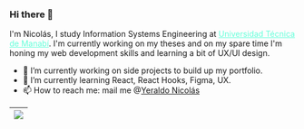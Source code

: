 ### Hi there 👋

I'm Nicolás, I study Information Systems Engineering at <a style="color:#64ffda" href="https://utm.edu.ec/">Universidad Técnica de Manabí</a>. I'm currently working on my theses and on my spare time I'm honing my web development skills and learning a bit of UX/UI design.

- 🔭 I’m currently working on side projects to build up my portfolio.
- 🌱 I’m currently learning React, React Hooks, Figma, UX.
- 📫 How to reach me: mail me @[Yeraldo Nicolás](mailto:nicola1994n@gmail.com?subject=I+saw+your+github+profile+and+I'm+interested+in+you+for+...) 


<!--
**ichiklaus/ichiklaus** is a ✨ _special_ ✨ repository because its `README.md` (this file) appears on your GitHub profile.

Here are some ideas to get you started:

- 🔭 I’m currently working on side projects to build up my portfolio.
- 🌱 I’m currently learning React.
- 📫 How to reach me: nicola1994n@gmail.com
-->


| <a href="https://github.com/ichiklaus/github-readme-stats"><img align="center" src="https://github-readme-stats.vercel.app/api/top-langs/?username=ichiklaus&langs_count=8&layout=compact&bg_color=DEG,22272e,22272e&text_color=ccd6f6&title_color=64ffda&exclude_repo=JPMC-tech-task-1-py3&hide_border=true" /></a> |
| ------------- | 
